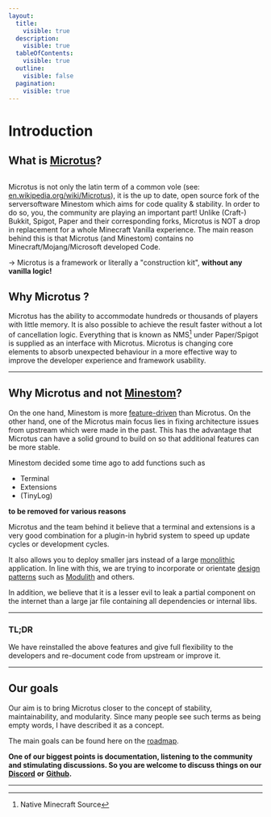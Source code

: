 ```yaml
---
layout:
  title:
    visible: true
  description:
    visible: true
  tableOfContents:
    visible: true
  outline:
    visible: false
  pagination:
    visible: true
---
```


# Introduction

## What is [Microtus](https://github.com/OneLiteFeatherNET/Microtus)?

<figure><img src="readme-assets/logo.png" alt=""><figcaption></figcaption></figure>

Microtus is not only the latin term of a common vole (see: [en.wikipedia.org/wiki/Microtus](https://en.wikipedia.org/wiki/Microtus)), it is the up to date, open source fork of the serversoftware Minestom which aims for code quality & stability. In order to do so, you, the community are playing an important part! Unlike (Craft-) Bukkit, Spigot, Paper and their corresponding forks, Microtus is NOT a drop in replacement for a whole Minecraft Vanilla experience. The main reason behind this is that Microtus (and Minestom) contains no Minecraft/Mojang/Microsoft developed Code.

\-> Microtus is a framework or literally a "construction kit", **without any vanilla logic!**

## Why Microtus ?

Microtus has the ability to accommodate hundreds or thousands of players with little memory. It is also possible to achieve the result faster without a lot of cancellation logic. Everything that is known as NMS[^1] under Paper/Spigot is supplied as an interface with Microtus. Microtus is changing core elements to absorb unexpected behaviour in a more effective way to improve the developer experience and framework usability.

***

## Why Microtus and not [**Minestom**](https://minestom.net/)?

On the one hand, Minestom is more [feature-driven](https://en.wikipedia.org/wiki/Feature-driven\_development) than Microtus. On the other hand, one of the Microtus main focus lies in fixing architecture issues from upstream which were made in the past. This has the advantage that Microtus can have a solid ground to build on so that additional features can be more stable.

Minestom decided some time ago to add functions such as

* Terminal
* Extensions
* (TinyLog)

**to be removed for various reasons**

Microtus and the team behind it believe that a terminal and extensions is a very good combination for a plugin-in hybrid system to speed up update cycles or development cycles.

It also allows you to deploy smaller jars instead of a large [monolithic](https://en.wikipedia.org/wiki/Monolithic\_application) application. In line with this, we are trying to incorporate or orientate [design patterns](https://refactoring.guru/design-patterns) such as [Modulith](https://dzone.com/articles/architecture-style-modulith-vs-microservices) and others.

In addition, we believe that it is a lesser evil to leak a partial component on the internet than a large jar file containing all dependencies or internal libs.

***

### TL;DR

We have reinstalled the above features and give full flexibility to the developers and re-document code from upstream or improve it.

***

## Our goals

Our aim is to bring Microtus closer to the concept of stability, maintainability, and modularity. Since many people see such terms as being empty words, I have described it as a concept.

The main goals can be found here on the [roadmap](https://github.com/orgs/OneLiteFeatherNET/projects/5).

**One of our biggest points is documentation, listening to the community and stimulating discussions. So you are welcome to discuss things on our** [**Discord**](https://discord.onelitefeather.net) **or** [**Github**](https://github.com/OneLiteFeatherNET/Microtus/discussions)**.**

***

[^1]: Native Minecraft Source
